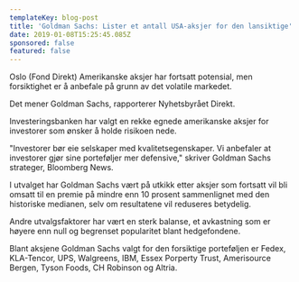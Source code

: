 ```yaml
---
templateKey: blog-post
title: 'Goldman Sachs: Lister et antall USA-aksjer for den lansiktige'
date: 2019-01-08T15:25:45.085Z
sponsored: false
featured: false
---
```

Oslo (Fond Direkt) Amerikanske aksjer har fortsatt potensial, men forsiktighet er å anbefale på grunn av det volatile markedet.



Det mener Goldman Sachs, rapporterer Nyhetsbyrået Direkt.



Investeringsbanken har valgt en rekke egnede amerikanske aksjer for investorer som ønsker å holde risikoen nede.



"Investorer bør eie selskaper med kvalitetsegenskaper. Vi anbefaler at investorer gjør sine porteføljer mer defensive," skriver Goldman Sachs strateger, Bloomberg News.



I utvalget har Goldman Sachs vært på utkikk etter aksjer som fortsatt vil bli omsatt til en premie på mindre enn 10 prosent sammenlignet med den historiske medianen, selv om resultatene vil reduseres betydelig.



Andre utvalgsfaktorer har vært en sterk balanse, et avkastning som er høyere enn null og begrenset popularitet blant hedgefondene.



Blant aksjene Goldman Sachs valgt for den forsiktige porteføljen er Fedex, KLA-Tencor, UPS, Walgreens, IBM, Essex Porperty Trust, Amerisource Bergen, Tyson Foods, CH Robinson og Altria.
